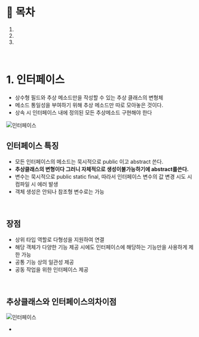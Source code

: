 # 🔖 목차

1.
2.
3.


<br/>

# 1. 인터페이스
- 상수형 필드와 추상 메소드만을 작성할 수 있는 추상 클래스의 변형체
- 메소드 통일성을 부여하기 위해 추상 메소드만 따로 모아놓은 것이다.
- 상속 시 인터페이스 내에 정의된 모든 추상메소드 구현해야 한다

![인터페이스](https://user-images.githubusercontent.com/126074577/226387027-2cc82ea9-9cc4-4a87-a656-9c59c73eebf3.png)


## 인터페이스 특징

- 모든 인터페이스의 메소드는 묵시적으로 public 이고 abstract 쓴다.
- **추상클래스의 변형이다 그러니 자체적으로 생성이불가능하기에 abstract를쓴다.**
- 변수는 묵시적으로 public static final, 따라서 인터페이스 변수의 값 변경 시도 시 컴파일 시 에러 발생
- 객체 생성은 안되나 참조형 변수로는 가능


<br/>

## 장점
- 상위 타입 역할로 다형성을 지원하여 연결
- 해당 객체가 다양한 기능 제공 시에도 인터페이스에 해당하는 기능만을 사용하게 제한 가능
- 공통 기능 상의 일관성 제공
- 공동 작업을 위한 인터페이스 제공

<br/>


## 추상클래스와 인터페이스의차이점
![인터페이스](https://user-images.githubusercontent.com/126074577/226389043-102f64d6-e048-4fa7-a87c-0e2b547ef52e.png)

- 


<br/>

